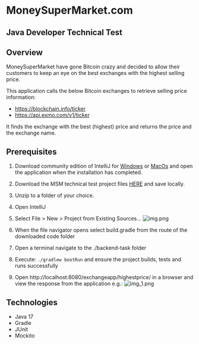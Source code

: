 # MoneySuperMarket.com 
## Java Developer Technical Test

## Overview

MoneySuperMarket have gone Bitcoin crazy and decided to allow their customers to keep an 
eye on the best exchanges with the highest selling price.

This application calls the below Bitcoin exchanges to retrieve selling price information:

 * https://blockchain.info/ticker
 * https://api.exmo.com/v1/ticker

It finds the exchange with the best (highest) price and returns the price and the exchange name.

## Prerequisites
1.	Download community edition of IntelliJ for [Windows](https://www.jetbrains.com/idea/download/#section=windows) or [MacOs](https://www.jetbrains.com/idea/download/#section=windows) and open the application when the installation has completed.
2. 	Download the MSM technical test project files [HERE](https://github.com/MSMGCustomerPlatform/backend-task/archive/refs/heads/main.zip.) and save locally.
3. 	Unzip to a folder of your choice.
4.	Open IntelliJ
5.	Select File > New > Project from Existing Sources...
    ![img.png](readme_files/img.png)
      
6. When the file navigator opens select build.gradle from the route of the downloaded code folder
7. Open a terminal navigate to the ./backend-task folder
8. Execute: `./gradlew bootRun` and ensure the project builds, tests and runs successfully 
9.	Open http://localhost:8080/exchangeapp/highestprice/ in a browser and view the response from the application e.g.:
![img_1.png](readme_files/img_1.png)
      
## Technologies

 * Java 17
 * Gradle
 * JUnit
 * Mockito
